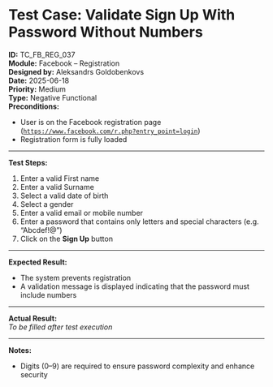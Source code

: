 # Test Case: Validate Sign Up With Password Without Numbers

**ID:** TC_FB_REG_037  
**Module:** Facebook – Registration  
**Designed by:** Aleksandrs Goldobenkovs  
**Date:** 2025-06-18  
**Priority:** Medium  
**Type:** Negative Functional  
**Preconditions:**  
- User is on the Facebook registration page  ([`https://www.facebook.com/r.php?entry_point=login`](https://www.facebook.com/r.php?entry_point=login))
- Registration form is fully loaded

---

**Test Steps:**

1. Enter a valid First name
2. Enter a valid Surname
3. Select a valid date of birth
4. Select a gender
5. Enter a valid email or mobile number 
6. Enter a password that contains only letters and special characters (e.g. “Abcdef!@”) 
7. Click on the **Sign Up** button

---

**Expected Result:**   
- The system prevents registration
- A validation message is displayed indicating that the password must include numbers

---

**Actual Result:**  
_To be filled after test execution_

---

**Notes:**
- Digits (0–9) are required to ensure password complexity and enhance security
